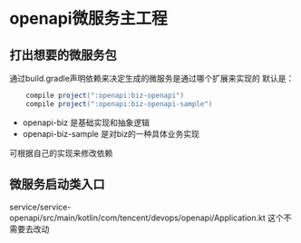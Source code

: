 # openapi微服务主工程

## 打出想要的微服务包
通过build.gradle声明依赖来决定生成的微服务是通过哪个扩展来实现的
默认是：

```groovy
    compile project(":openapi:biz-openapi")
    compile project(":openapi:biz-openapi-sample")
```

- openapi-biz 是基础实现和抽象逻辑
- openapi-biz-sample 是对biz的一种具体业务实现

可根据自己的实现来修改依赖

## 微服务启动类入口
service/service-openapi/src/main/kotlin/com/tencent/devops/openapi/Application.kt 
这个不需要去改动
